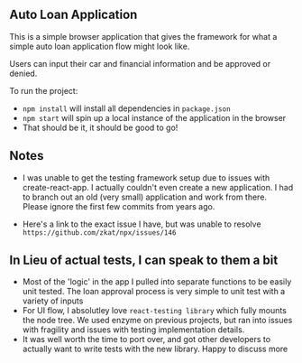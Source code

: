 ## Auto Loan Application

This is a simple browser application that gives the framework for what a simple auto loan application flow might look like.

Users can input their car and financial information and be approved or denied.

To run the project:

- `npm install` will install all dependencies in `package.json`
- `npm start` will spin up a local instance of the application in the browser
- That should be it, it should be good to go!

## Notes

- I was unable to get the testing framework setup due to issues with create-react-app. I actually couldn't even create a new application. I had to branch out an old (very small) application and work from there. Please ignore the first few commits from years ago.

- Here's a link to the exact issue I have, but was unable to resolve `https://github.com/zkat/npx/issues/146`

## In Lieu of actual tests, I can speak to them a bit

- Most of the 'logic' in the app I pulled into separate functions to be easily unit tested. The loan approval process is very simple to unit test with a variety of inputs
- For UI flow, I absolutley love `react-testing library` which fully mounts the node tree. We used enzyme on previous projects, but ran into issues with fragility and issues with testing implementation details.
- It was well worth the time to port over, and got other developers to actually want to write tests with the new library. Happy to discuss more
